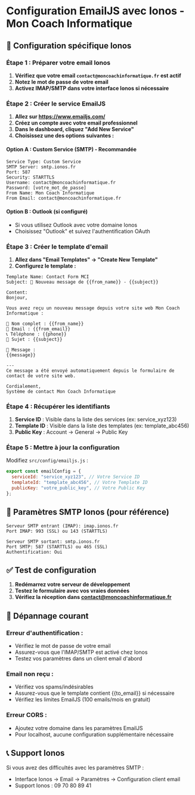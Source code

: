 # Configuration EmailJS avec Ionos - Mon Coach Informatique

## 📧 Configuration spécifique Ionos

### Étape 1 : Préparer votre email Ionos

1. **Vérifiez que votre email `contact@moncoachinformatique.fr` est actif**
2. **Notez le mot de passe de votre email**
3. **Activez IMAP/SMTP dans votre interface Ionos si nécessaire**

### Étape 2 : Créer le service EmailJS

1. **Allez sur https://www.emailjs.com/**
2. **Créez un compte avec votre email professionnel**
3. **Dans le dashboard, cliquez "Add New Service"**
4. **Choisissez une des options suivantes :**

#### Option A : Custom Service (SMTP) - Recommandée

```
Service Type: Custom Service
SMTP Server: smtp.ionos.fr
Port: 587
Security: STARTTLS
Username: contact@moncoachinformatique.fr
Password: [votre_mot_de_passe]
From Name: Mon Coach Informatique
From Email: contact@moncoachinformatique.fr
```

#### Option B : Outlook (si configuré)

- Si vous utilisez Outlook avec votre domaine Ionos
- Choisissez "Outlook" et suivez l'authentification OAuth

### Étape 3 : Créer le template d'email

1. **Allez dans "Email Templates" → "Create New Template"**
2. **Configurez le template :**

```
Template Name: Contact Form MCI
Subject: 📩 Nouveau message de {{from_name}} - {{subject}}

Content:
Bonjour,

Vous avez reçu un nouveau message depuis votre site web Mon Coach Informatique :

👤 Nom complet : {{from_name}}
📧 Email : {{from_email}}
📞 Téléphone : {{phone}}
📝 Sujet : {{subject}}

💬 Message :
{{message}}

---
Ce message a été envoyé automatiquement depuis le formulaire de contact de votre site web.

Cordialement,
Système de contact Mon Coach Informatique
```

### Étape 4 : Récupérer les identifiants

1. **Service ID** : Visible dans la liste des services (ex: service_xyz123)
2. **Template ID** : Visible dans la liste des templates (ex: template_abc456)
3. **Public Key** : Account → General → Public Key

### Étape 5 : Mettre à jour la configuration

Modifiez `src/config/emailjs.js` :

```javascript
export const emailConfig = {
  serviceId: "service_xyz123", // Votre Service ID
  templateId: "template_abc456", // Votre Template ID
  publicKey: "votre_public_key", // Votre Public Key
};
```

## 🔧 Paramètres SMTP Ionos (pour référence)

```
Serveur SMTP entrant (IMAP): imap.ionos.fr
Port IMAP: 993 (SSL) ou 143 (STARTTLS)

Serveur SMTP sortant: smtp.ionos.fr
Port SMTP: 587 (STARTTLS) ou 465 (SSL)
Authentification: Oui
```

## ✅ Test de configuration

1. **Redémarrez votre serveur de développement**
2. **Testez le formulaire avec vos vraies données**
3. **Vérifiez la réception dans contact@moncoachinformatique.fr**

## 🚨 Dépannage courant

### Erreur d'authentification :

- Vérifiez le mot de passe de votre email
- Assurez-vous que l'IMAP/SMTP est activé chez Ionos
- Testez vos paramètres dans un client email d'abord

### Email non reçu :

- Vérifiez vos spams/indésirables
- Assurez-vous que le template contient {{to_email}} si nécessaire
- Vérifiez les limites EmailJS (100 emails/mois en gratuit)

### Erreur CORS :

- Ajoutez votre domaine dans les paramètres EmailJS
- Pour localhost, aucune configuration supplémentaire nécessaire

## 📞 Support Ionos

Si vous avez des difficultés avec les paramètres SMTP :

- Interface Ionos → Email → Paramètres → Configuration client email
- Support Ionos : 09 70 80 89 41
